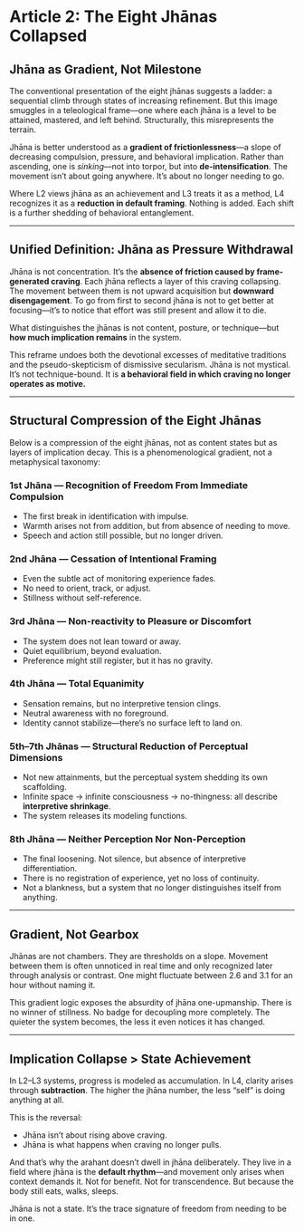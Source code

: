 # Article 2: The Eight Jhānas Collapsed

## Jhāna as Gradient, Not Milestone

The conventional presentation of the eight jhānas suggests a ladder: a sequential climb through states of increasing refinement. But this image smuggles in a teleological frame—one where each jhāna is a level to be attained, mastered, and left behind. Structurally, this misrepresents the terrain.

Jhāna is better understood as a **gradient of frictionlessness**—a slope of decreasing compulsion, pressure, and behavioral implication. Rather than ascending, one is *sinking*—not into torpor, but into **de-intensification**. The movement isn’t about going anywhere. It’s about no longer needing to go.

Where L2 views jhāna as an achievement and L3 treats it as a method, L4 recognizes it as a **reduction in default framing**. Nothing is added. Each shift is a further shedding of behavioral entanglement.

---

## Unified Definition: Jhāna as Pressure Withdrawal

Jhāna is not concentration. It’s the **absence of friction caused by frame-generated craving**. Each jhāna reflects a layer of this craving collapsing. The movement between them is not upward acquisition but **downward disengagement**. To go from first to second jhāna is not to get better at focusing—it’s to notice that effort was still present and allow it to die.

What distinguishes the jhānas is not content, posture, or technique—but **how much implication remains** in the system.

This reframe undoes both the devotional excesses of meditative traditions and the pseudo-skepticism of dismissive secularism. Jhāna is not mystical. It’s not technique-bound. It is **a behavioral field in which craving no longer operates as motive.**

---

## Structural Compression of the Eight Jhānas

Below is a compression of the eight jhānas, not as content states but as layers of implication decay. This is a phenomenological gradient, not a metaphysical taxonomy:

### 1st Jhāna — Recognition of Freedom From Immediate Compulsion
- The first break in identification with impulse.
- Warmth arises not from addition, but from absence of needing to move.
- Speech and action still possible, but no longer driven.

### 2nd Jhāna — Cessation of Intentional Framing
- Even the subtle act of monitoring experience fades.
- No need to orient, track, or adjust.
- Stillness without self-reference.

### 3rd Jhāna — Non-reactivity to Pleasure or Discomfort
- The system does not lean toward or away.
- Quiet equilibrium, beyond evaluation.
- Preference might still register, but it has no gravity.

### 4th Jhāna — Total Equanimity
- Sensation remains, but no interpretive tension clings.
- Neutral awareness with no foreground.
- Identity cannot stabilize—there’s no surface left to land on.

### 5th–7th Jhānas — Structural Reduction of Perceptual Dimensions
- Not new attainments, but the perceptual system shedding its own scaffolding.
- Infinite space → infinite consciousness → no-thingness: all describe **interpretive shrinkage**.
- The system releases its modeling functions.

### 8th Jhāna — Neither Perception Nor Non-Perception
- The final loosening. Not silence, but absence of interpretive differentiation.
- There is no registration of experience, yet no loss of continuity.
- Not a blankness, but a system that no longer distinguishes itself from anything.

---

## Gradient, Not Gearbox

Jhānas are not chambers. They are thresholds on a slope. Movement between them is often unnoticed in real time and only recognized later through analysis or contrast. One might fluctuate between 2.6 and 3.1 for an hour without naming it.

This gradient logic exposes the absurdity of jhāna one-upmanship. There is no winner of stillness. No badge for decoupling more completely. The quieter the system becomes, the less it even notices it has changed.

---

## Implication Collapse > State Achievement

In L2–L3 systems, progress is modeled as accumulation. In L4, clarity arises through **subtraction**. The higher the jhāna number, the less “self” is doing anything at all.

This is the reversal:
- Jhāna isn’t about rising above craving.
- Jhāna is what happens when craving no longer pulls.

And that’s why the arahant doesn’t dwell in jhāna deliberately. They live in a field where jhāna is the **default rhythm**—and movement only arises when context demands it. Not for benefit. Not for transcendence. But because the body still eats, walks, sleeps.

Jhāna is not a state. It’s the trace signature of freedom from needing to be in one.

